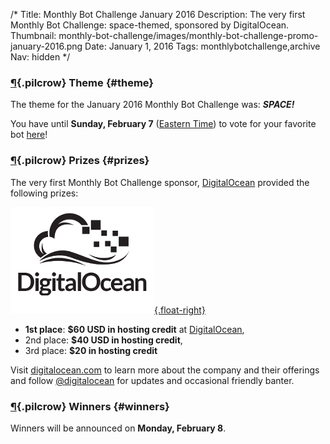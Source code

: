 /*
Title: Monthly Bot Challenge January 2016
Description: The very first Monthly Bot Challenge: space-themed, sponsored by DigitalOcean.
Thumbnail: monthly-bot-challenge/images/monthly-bot-challenge-promo-january-2016.png
Date: January 1, 2016
Tags: monthlybotchallenge,archive
Nav: hidden
*/

### [¶](#theme){.pilcrow} Theme {#theme}


The theme for the January 2016 Monthly Bot Challenge was: ***SPACE!***

You have until **Sunday, February 7** ([Eastern Time](https://www.google.com/search?q=local+time+est)) to vote for your favorite bot [here](https://www.surveymonkey.com/r/RLKF6GH)!


### [¶](#prizes){.pilcrow} Prizes {#prizes}

The very first Monthly Bot Challenge sponsor, [DigitalOcean](https://www.digitalocean.com/) provided the following prizes:

[![DigitalOcean](/content/images/logos/digitalocean-logo.png){.float-right}](https://www.digitalocean.com/)

 - **1st place**: **$60 USD in hosting credit** at [DigitalOcean](https://www.digitalocean.com/),
 - 2nd place: **$40 USD in hosting credit**,
 - 3rd place: **$20 in hosting credit**

Visit [digitalocean.com](https://www.digitalocean.com/) to learn more about the company and their offerings and follow [@digitalocean](https://twitter.com/digitalocean) for updates and occasional friendly banter.

### [¶](#winners){.pilcrow} Winners {#winners}

Winners will be announced on **Monday, February 8**.
